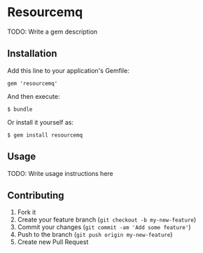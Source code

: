 # Resourcemq

TODO: Write a gem description

## Installation

Add this line to your application's Gemfile:

    gem 'resourcemq'

And then execute:

    $ bundle

Or install it yourself as:

    $ gem install resourcemq

## Usage

TODO: Write usage instructions here

## Contributing

1. Fork it
2. Create your feature branch (`git checkout -b my-new-feature`)
3. Commit your changes (`git commit -am 'Add some feature'`)
4. Push to the branch (`git push origin my-new-feature`)
5. Create new Pull Request
